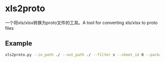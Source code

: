 # xls2proto
一个将xls/xlsx转换为proto文件的工具。A tool for converting xls/xlsx to proto files

## Example
```bash
xls2proto.py --in_path ./ --out_path ./ --filter s --sheet_id 0 --package scheme --protoc_path ./
```